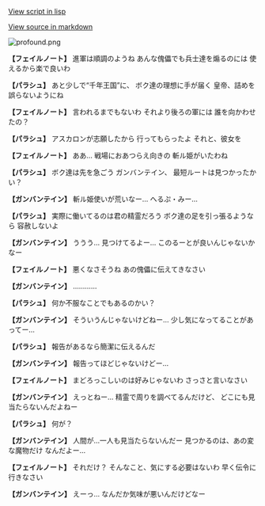 [View script in lisp](../scripts/101101013.txt)

[View source in markdown](101101013.md)

![profound.png](../images/backgrounds/profound.png)

**【フェイルノート】**
進軍は順調のようね
あんな傀儡でも兵士達を煽るのには
使えるから楽で良いわ

**【パラシュ】**
あと少しで“千年王国”に、
ボク達の理想に手が届く
皇帝、詰めを誤らないようにね

**【フェイルノート】**
言われるまでもないわ
それより後ろの軍には
誰を向かわせたの？

**【パラシュ】**
アスカロンが志願したから
行ってもらったよ
それと、彼女を

**【フェイルノート】**
ああ…
戦場におあつらえ向きの
斬ル姫がいたわね

**【パラシュ】**
ボク達は先を急ごう
ガンバンテイン、
最短ルートは見つかったかい？

**【ガンバンテイン】**
斬ル姫使いが荒いなー…
へるぷ・みー…

**【パラシュ】**
実際に働いてるのは君の精霊だろう
ボク達の足を引っ張るようなら
容赦しないよ

**【ガンバンテイン】**
ううう…
見つけてるよー…
このるーとが良いんじゃないかなー

**【フェイルノート】**
悪くなさそうね
あの傀儡に伝えてきなさい

**【ガンバンテイン】**
…………

**【パラシュ】**
何か不服なことでもあるのかい？

**【ガンバンテイン】**
そういうんじゃないけどねー…
少し気になってることがあってー…

**【パラシュ】**
報告があるなら簡潔に伝えるんだ

**【ガンバンテイン】**
報告ってほどじゃないけどー…

**【フェイルノート】**
まどろっこしいのは好みじゃないわ
さっさと言いなさい

**【ガンバンテイン】**
えっとねー…
精霊で周りを調べてるんだけど、
どこにも見当たらないんだよねー

**【パラシュ】**
何が？

**【ガンバンテイン】**
人間が…一人も見当たらないんだー
見つかるのは、あの変な魔物だけ
なんだよー…

**【フェイルノート】**
それだけ？
そんなこと、気にする必要はないわ
早く伝令に行きなさい

**【ガンバンテイン】**
えーっ…
なんだか気味が悪いんだけどなー